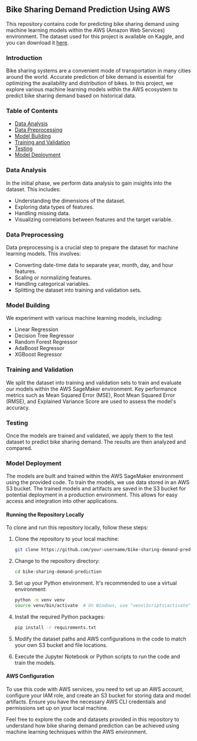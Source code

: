 ## Bike Sharing Demand Prediction Using AWS

This repository contains code for predicting bike sharing demand using machine learning models within the AWS (Amazon Web Services) environment. The dataset used for this project is available on Kaggle, and you can download it [here](https://www.kaggle.com/competitions/bike-sharing-demand/data).

### Introduction

Bike sharing systems are a convenient mode of transportation in many cities around the world. Accurate prediction of bike demand is essential for optimizing the availability and distribution of bikes. In this project, we explore various machine learning models within the AWS ecosystem to predict bike sharing demand based on historical data.

### Table of Contents

- [Data Analysis](#data-analysis)
- [Data Preprocessing](#data-preprocessing)
- [Model Building](#model-building)
- [Training and Validation](#training-and-validation)
- [Testing](#testing)
- [Model Deployment](#model-deployment)

### Data Analysis<a name="data-analysis"></a>

In the initial phase, we perform data analysis to gain insights into the dataset. This includes:

- Understanding the dimensions of the dataset.
- Exploring data types of features.
- Handling missing data.
- Visualizing correlations between features and the target variable.

### Data Preprocessing<a name="data-preprocessing"></a>

Data preprocessing is a crucial step to prepare the dataset for machine learning models. This involves:

- Converting date-time data to separate year, month, day, and hour features.
- Scaling or normalizing features.
- Handling categorical variables.
- Splitting the dataset into training and validation sets.

### Model Building<a name="model-building"></a>

We experiment with various machine learning models, including:

- Linear Regression
- Decision Tree Regressor
- Random Forest Regressor
- AdaBoost Regressor
- XGBoost Regressor

### Training and Validation<a name="training-and-validation"></a>

We split the dataset into training and validation sets to train and evaluate our models within the AWS SageMaker environment. Key performance metrics such as Mean Squared Error (MSE), Root Mean Squared Error (RMSE), and Explained Variance Score are used to assess the model's accuracy.

### Testing<a name="testing"></a>

Once the models are trained and validated, we apply them to the test dataset to predict bike sharing demand. The results are then analyzed and compared.

### Model Deployment<a name="model-deployment"></a>

The models are built and trained within the AWS SageMaker environment using the provided code. To train the models, we use data stored in an AWS S3 bucket. The trained models and artifacts are saved in the S3 bucket for potential deployment in a production environment. This allows for easy access and integration into other applications.

#### Running the Repository Locally

To clone and run this repository locally, follow these steps:

1. Clone the repository to your local machine:

   ```bash
   git clone https://github.com/your-username/bike-sharing-demand-prediction.git
   ```

2. Change to the repository directory:

   ```bash
   cd bike-sharing-demand-prediction
   ```

3. Set up your Python environment. It's recommended to use a virtual environment:

   ```bash
   python -m venv venv
   source venv/bin/activate  # On Windows, use "venv\Scripts\activate"
   ```

4. Install the required Python packages:

   ```bash
   pip install -r requirements.txt
   ```

5. Modify the dataset paths and AWS configurations in the code to match your own S3 bucket and file locations.

6. Execute the Jupyter Notebook or Python scripts to run the code and train the models.

#### AWS Configuration

To use this code with AWS services, you need to set up an AWS account, configure your IAM role, and create an S3 bucket for storing data and model artifacts. Ensure you have the necessary AWS CLI credentials and permissions set up on your local machine.

Feel free to explore the code and datasets provided in this repository to understand how bike sharing demand prediction can be achieved using machine learning techniques within the AWS environment.